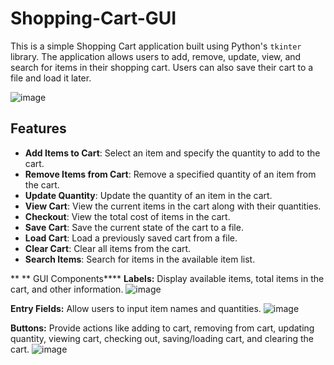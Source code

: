# Shopping-Cart-GUI

This is a simple Shopping Cart application built using Python's `tkinter` library. The application allows users to add, remove, update, view, and search for items in their shopping cart. Users can also save their cart to a file and load it later.

![image](https://github.com/user-attachments/assets/53498ffb-e89b-44eb-b18c-9140c6f007de)


## Features
- **Add Items to Cart**: Select an item and specify the quantity to add to the cart.
- **Remove Items from Cart**: Remove a specified quantity of an item from the cart.
- **Update Quantity**: Update the quantity of an item in the cart.
- **View Cart**: View the current items in the cart along with their quantities.
- **Checkout**: View the total cost of items in the cart.
- **Save Cart**: Save the current state of the cart to a file.
- **Load Cart**: Load a previously saved cart from a file.
- **Clear Cart**: Clear all items from the cart.
- **Search Items**: Search for items in the available item list.

** ** GUI Components****
**Labels:** Display available items, total items in the cart, and other information.
![image](https://github.com/user-attachments/assets/625379d8-34b9-46bc-bf54-38beebbb9f01)


**Entry Fields:** Allow users to input item names and quantities.
![image](https://github.com/user-attachments/assets/ed96b66f-6500-4099-b3b1-b202ace6a9c5)

**Buttons:** Provide actions like adding to cart, removing from cart, updating quantity, viewing cart, checking out, saving/loading cart, and clearing the cart.
![image](https://github.com/user-attachments/assets/e1ede258-8e91-4997-822a-0dd30331e028)

